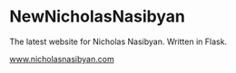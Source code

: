 # NewNicholasNasibyan
The latest website for Nicholas Nasibyan. Written in Flask. 

www.nicholasnasibyan.com